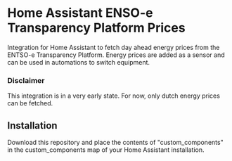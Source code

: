 # Home Assistant ENSO-e Transparency Platform Prices
Integration for Home Assistant to fetch day ahead energy prices from the ENTSO-e Transparency Platform.
Energy prices are added as a sensor and can be used in automations to switch equipment.
 
### Disclaimer
This integration is in a very early state. For now, only dutch energy prices can be fetched.

## Installation
Download this repository and place the contents of "custom_components" in the custom_components map of your Home Assistant installation.
